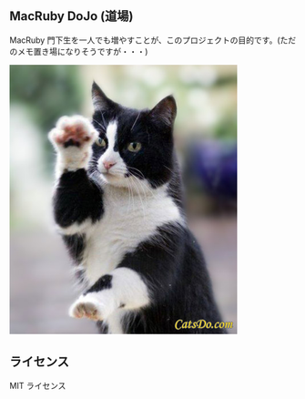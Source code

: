 ## MacRuby DoJo (道場)
MacRuby 門下生を一人でも増やすことが、このプロジェクトの目的です。(ただのメモ置き場になりそうですが・・・)

![image](https://github.com/Watson1978/MacRuby-DoJo/raw/master/kung_fu_cat.jpeg)

## ライセンス
MIT ライセンス